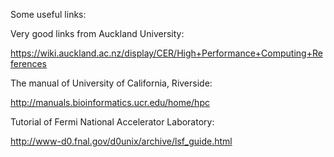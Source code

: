 Some useful links:

Very good links from Auckland University:

https://wiki.auckland.ac.nz/display/CER/High+Performance+Computing+References

The manual of University of California, Riverside:

http://manuals.bioinformatics.ucr.edu/home/hpc

Tutorial of Fermi National Accelerator Laboratory:

http://www-d0.fnal.gov/d0unix/archive/lsf_guide.html



